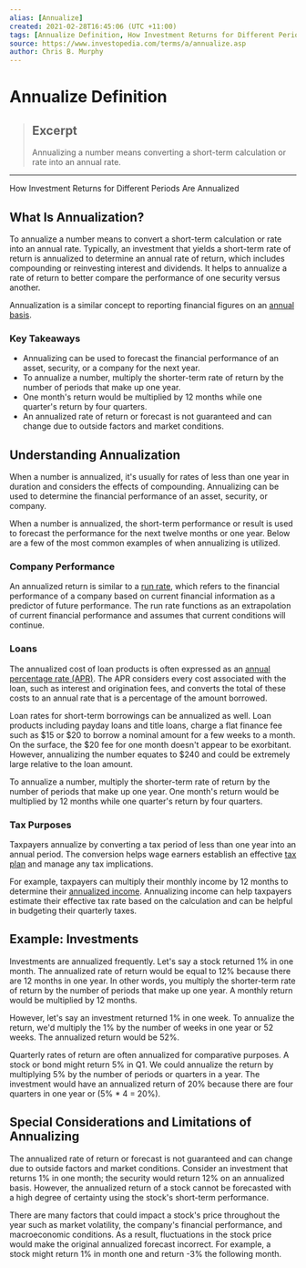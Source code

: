 ```yaml
---
alias: [Annualize]
created: 2021-02-28T16:45:06 (UTC +11:00)
tags: [Annualize Definition, How Investment Returns for Different Periods Are Annualized]
source: https://www.investopedia.com/terms/a/annualize.asp
author: Chris B. Murphy
---
```


# Annualize Definition

> ## Excerpt
> Annualizing a number means converting a short-term calculation or rate into an annual rate.

---

How Investment Returns for Different Periods Are Annualized
## What Is Annualization?

To annualize a number means to convert a short-term calculation or rate into an annual rate. Typically, an investment that yields a short-term rate of return is annualized to determine an annual rate of return, which includes compounding or reinvesting interest and dividends. It helps to annualize a rate of return to better compare the performance of one security versus another.

Annualization is a similar concept to reporting financial figures on an [annual basis](https://www.investopedia.com/terms/a/annual-basis.asp).

### Key Takeaways

-   Annualizing can be used to forecast the financial performance of an asset, security, or a company for the next year.
-   To annualize a number, multiply the shorter-term rate of return by the number of periods that make up one year.
-   One month's return would be multiplied by 12 months while one quarter's return by four quarters.
-   An annualized rate of return or forecast is not guaranteed and can change due to outside factors and market conditions.

## Understanding Annualization

When a number is annualized, it's usually for rates of less than one year in duration and considers the effects of compounding. Annualizing can be used to determine the financial performance of an asset, security, or company.

When a number is annualized, the short-term performance or result is used to forecast the performance for the next twelve months or one year. Below are a few of the most common examples of when annualizing is utilized.

### Company Performance

An annualized return is similar to a [run rate](https://www.investopedia.com/terms/r/runrate.asp), which refers to the financial performance of a company based on current financial information as a predictor of future performance. The run rate functions as an extrapolation of current financial performance and assumes that current conditions will continue.

### Loans

The annualized cost of loan products is often expressed as an [annual percentage rate (APR)](https://www.investopedia.com/terms/a/apr.asp). The APR considers every cost associated with the loan, such as interest and origination fees, and converts the total of these costs to an annual rate that is a percentage of the amount borrowed.

Loan rates for short-term borrowings can be annualized as well. Loan products including payday loans and title loans, charge a flat finance fee such as $15 or $20 to borrow a nominal amount for a few weeks to a month. On the surface, the $20 fee for one month doesn't appear to be exorbitant. However, annualizing the number equates to $240 and could be extremely large relative to the loan amount.

To annualize a number, multiply the shorter-term rate of return by the number of periods that make up one year. One month's return would be multiplied by 12 months while one quarter's return by four quarters.

### Tax Purposes

Taxpayers annualize by converting a tax period of less than one year into an annual period. The conversion helps wage earners establish an effective [tax plan](https://www.investopedia.com/terms/t/tax-planning.asp) and manage any tax implications.

For example, taxpayers can multiply their monthly income by 12 months to determine their [annualized income](https://www.investopedia.com/terms/a/annualized-income.asp). Annualizing income can help taxpayers estimate their effective tax rate based on the calculation and can be helpful in budgeting their quarterly taxes.

## Example: Investments

Investments are annualized frequently. Let's say a stock returned 1% in one month. The annualized rate of return would be equal to 12% because there are 12 months in one year. In other words, you multiply the shorter-term rate of return by the number of periods that make up one year. A monthly return would be multiplied by 12 months.

However, let's say an investment returned 1% in one week. To annualize the return, we'd multiply the 1% by the number of weeks in one year or 52 weeks. The annualized return would be 52%.

Quarterly rates of return are often annualized for comparative purposes. A stock or bond might return 5% in Q1. We could annualize the return by multiplying 5% by the number of periods or quarters in a year. The investment would have an annualized return of 20% because there are four quarters in one year or (5% \* 4 = 20%).

## Special Considerations and Limitations of Annualizing

The annualized rate of return or forecast is not guaranteed and can change due to outside factors and market conditions. Consider an investment that returns 1% in one month; the security would return 12% on an annualized basis. However, the annualized return of a stock cannot be forecasted with a high degree of certainty using the stock's short-term performance.

There are many factors that could impact a stock's price throughout the year such as market volatility, the company's financial performance, and macroeconomic conditions. As a result, fluctuations in the stock price would make the original annualized forecast incorrect. For example, a stock might return 1% in month one and return -3% the following month.
